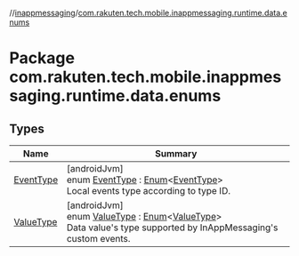 //[inappmessaging](../../index.md)/[com.rakuten.tech.mobile.inappmessaging.runtime.data.enums](index.md)

# Package com.rakuten.tech.mobile.inappmessaging.runtime.data.enums

## Types

| Name | Summary |
|---|---|
| [EventType](-event-type/index.md) | [androidJvm]<br>enum [EventType](-event-type/index.md) : [Enum](https://kotlinlang.org/api/latest/jvm/stdlib/kotlin/-enum/index.html)&lt;[EventType](-event-type/index.md)&gt; <br>Local events type according to type ID. |
| [ValueType](-value-type/index.md) | [androidJvm]<br>enum [ValueType](-value-type/index.md) : [Enum](https://kotlinlang.org/api/latest/jvm/stdlib/kotlin/-enum/index.html)&lt;[ValueType](-value-type/index.md)&gt; <br>Data value's type supported by InAppMessaging's custom events. |
